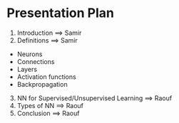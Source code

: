 # Presentation Plan

1. Introduction ==> Samir
2. Definitions ==> Samir
  + Neurons
  + Connections
  + Layers
  + Activation functions
  + Backpropagation
3. NN for Supervised/Unsupervised Learning ==> Raouf
4. Types of NN ==> Raouf
5. Conclusion ==> Raouf
